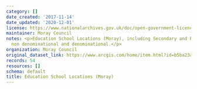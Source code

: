 ```yaml
---
category: []
date_created: '2017-11-14'
date_updated: '2020-12-01'
license: https://www.nationalarchives.gov.uk/doc/open-government-licence/version/3/
maintainer: Moray Council
notes: <p>Education School Locations (Moray), including Secondary and Primary for
  non denominational and denominational.</p>
organization: Moray Council
original_dataset_link: https://www.arcgis.com/home/item.html?id=b5ba23aa94ab484f97cb617eb20741cf
records: 54
resources: []
schema: default
title: Education School Locations (Moray)
---
```

